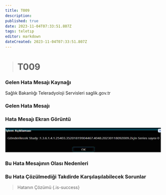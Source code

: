 ```yaml
---
title: T009
description: 
published: true
date: 2023-11-04T07:33:51.807Z
tags: teletıp
editor: markdown
dateCreated: 2023-11-04T07:33:51.807Z
---
```


> # T009 

### Gelen Hata Mesajı Kaynağı
Sağlık Bakanlığı Teleradyoloji Servisleri  saglik.gov.tr  

### Gelen Hata Mesajı 

### Hata Mesajı Ekran Görüntü

![t009.png](/hatagoruntu/t009.png)

### Bu Hata Mesajının Olası Nedenleri 


### Bu Hata Çözülmediği Takdirde Karşılaşılabilecek Sorunlar


> Hatanın Çözümü
{.is-success}

